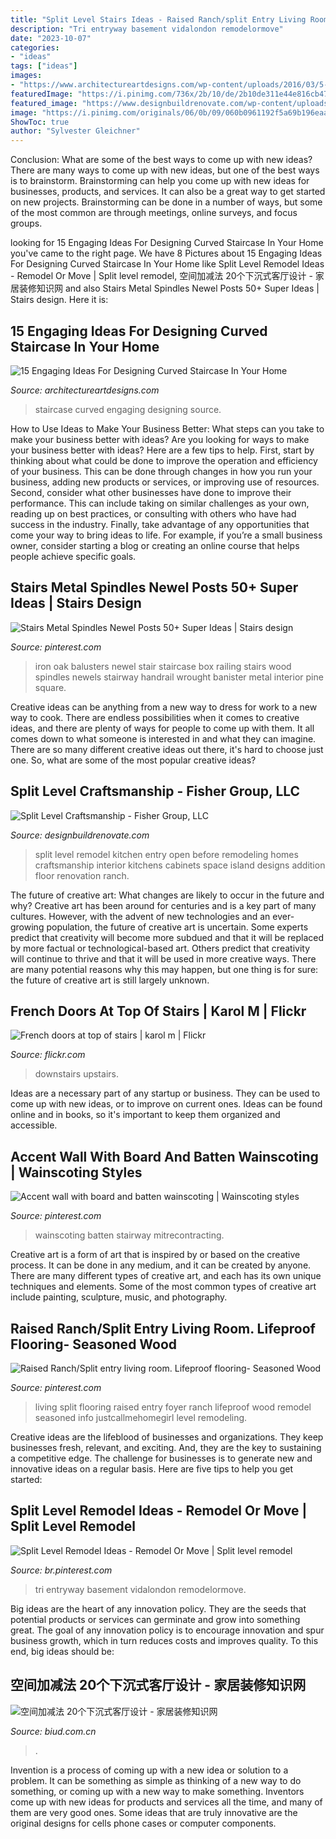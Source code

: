 ```yaml
---
title: "Split Level Stairs Ideas - Raised Ranch/split Entry Living Room. Lifeproof Flooring- Seasoned Wood"
description: "Tri entryway basement vidalondon remodelormove"
date: "2023-10-07"
categories:
- "ideas"
tags: ["ideas"]
images:
- "https://www.architectureartdesigns.com/wp-content/uploads/2016/03/5-44.jpg"
featuredImage: "https://i.pinimg.com/736x/2b/10/de/2b10de311e44e816cb47de2561d22d9b.jpg"
featured_image: "https://www.designbuildrenovate.com/wp-content/uploads/2009/08/magee-interior-after-kitchen-remodel-fairfax.jpg"
image: "https://i.pinimg.com/originals/06/0b/09/060b0961192f5a69b196eaaf994f8043.jpg"
ShowToc: true
author: "Sylvester Gleichner"
---
```



Conclusion: What are some of the best ways to come up with new ideas?
There are many ways to come up with new ideas, but one of the best ways is to brainstorm. Brainstorming can help you come up with new ideas for businesses, products, and services. It can also be a great way to get started on new projects. Brainstorming can be done in a number of ways, but some of the most common are through meetings, online surveys, and focus groups.

	

		
looking for 15 Engaging Ideas For Designing Curved Staircase In Your Home you've came to the right page. We have 8 Pictures about 15 Engaging Ideas For Designing Curved Staircase In Your Home like Split Level Remodel Ideas - Remodel Or Move | Split level remodel, 空间加减法 20个下沉式客厅设计 - 家居装修知识网 and also Stairs Metal Spindles Newel Posts 50+ Super Ideas | Stairs design. Here it is:
		
    
## 15 Engaging Ideas For Designing Curved Staircase In Your Home

<img loading=lazy src="https://www.architectureartdesigns.com/wp-content/uploads/2016/03/5-44.jpg" onerror="this.onerror=null;this.src='https://tse1.mm.bing.net/th?id=OIP.PRE9c0x16IPyOW4ADIz4XgAAAA&amp;pid=15.1';" alt="15 Engaging Ideas For Designing Curved Staircase In Your Home">

_Source: architectureartdesigns.com_

>staircase curved engaging designing source. 

	

How to Use Ideas to Make Your Business Better: What steps can you take to make your business better with ideas?
Are you looking for ways to make your business better with ideas? Here are a few tips to help. First, start by thinking about what could be done to improve the operation and efficiency of your business. This can be done through changes in how you run your business, adding new products or services, or improving use of resources. Second, consider what other businesses have done to improve their performance. This can include taking on similar challenges as your own, reading up on best practices, or consulting with others who have had success in the industry. Finally, take advantage of any opportunities that come your way to bring ideas to life. For example, if you’re a small business owner, consider starting a blog or creating an online course that helps people achieve specific goals.

    
## Stairs Metal Spindles Newel Posts 50+ Super Ideas | Stairs Design

<img loading=lazy src="https://i.pinimg.com/736x/2b/10/de/2b10de311e44e816cb47de2561d22d9b.jpg" onerror="this.onerror=null;this.src='https://tse3.mm.bing.net/th?id=OIP.33z4-dDii7U_B0AYd9sMNwAAAA&amp;pid=15.1';" alt="Stairs Metal Spindles Newel Posts 50+ Super Ideas | Stairs design">

_Source: pinterest.com_

>iron oak balusters newel stair staircase box railing stairs wood spindles newels stairway handrail wrought banister metal interior pine square. 

	

Creative ideas can be anything from a new way to dress for work to a new way to cook. There are endless possibilities when it comes to creative ideas, and there are plenty of ways for people to come up with them. It all comes down to what someone is interested in and what they can imagine. There are so many different creative ideas out there, it's hard to choose just one. So, what are some of the most popular creative ideas?

    
## Split Level Craftsmanship - Fisher Group, LLC

<img loading=lazy src="https://www.designbuildrenovate.com/wp-content/uploads/2009/08/magee-interior-after-kitchen-remodel-fairfax.jpg" onerror="this.onerror=null;this.src='https://tse1.mm.bing.net/th?id=OIP.MOwEYwKyL5GA_oEVBFIj8AHaE8&amp;pid=15.1';" alt="Split Level Craftsmanship - Fisher Group, LLC">

_Source: designbuildrenovate.com_

>split level remodel kitchen entry open before remodeling homes craftsmanship interior kitchens cabinets space island designs addition floor renovation ranch. 

	

The future of creative art: What changes are likely to occur in the future and why?
Creative art has been around for centuries and is a key part of many cultures. However, with the advent of new technologies and an ever-growing population, the future of creative art is uncertain. Some experts predict that creativity will become more subdued and that it will be replaced by more factual or technological-based art. Others predict that creativity will continue to thrive and that it will be used in more creative ways. There are many potential reasons why this may happen, but one thing is for sure: the future of creative art is still largely unknown.

    
## French Doors At Top Of Stairs | Karol M | Flickr

<img loading=lazy src="https://c1.staticflickr.com/3/2244/2193834038_03c03198e0_b.jpg" onerror="this.onerror=null;this.src='https://tse4.mm.bing.net/th?id=OIP.5-VcNIJx9BzHFd8XY5HLkgHaKB&amp;pid=15.1';" alt="French doors at top of stairs | karol m | Flickr">

_Source: flickr.com_

>downstairs upstairs. 

	

Ideas are a necessary part of any startup or business. They can be used to come up with new ideas, or to improve on current ones. Ideas can be found online and in books, so it's important to keep them organized and accessible.

    
## Accent Wall With Board And Batten Wainscoting | Wainscoting Styles

<img loading=lazy src="https://i.pinimg.com/736x/c4/d9/0a/c4d90a9b4f8bd231b1a2ee8349d3fa0e.jpg" onerror="this.onerror=null;this.src='https://tse1.mm.bing.net/th?id=OIP._uJDzjJmog07IZf0avU8PwHaNJ&amp;pid=15.1';" alt="Accent wall with board and batten wainscoting | Wainscoting styles">

_Source: pinterest.com_

>wainscoting batten stairway mitrecontracting. 

	

Creative art is a form of art that is inspired by or based on the creative process. It can be done in any medium, and it can be created by anyone. There are many different types of creative art, and each has its own unique techniques and elements. Some of the most common types of creative art include painting, sculpture, music, and photography.

    
## Raised Ranch/Split Entry Living Room. Lifeproof Flooring- Seasoned Wood

<img loading=lazy src="https://i.pinimg.com/originals/06/0b/09/060b0961192f5a69b196eaaf994f8043.jpg" onerror="this.onerror=null;this.src='https://tse1.mm.bing.net/th?id=OIP.PoPPaDc2Vl_daUzAnSRDhQHaKo&amp;pid=15.1';" alt="Raised Ranch/Split entry living room. Lifeproof flooring- Seasoned Wood">

_Source: pinterest.com_

>living split flooring raised entry foyer ranch lifeproof wood remodel seasoned info justcallmehomegirl level remodeling. 

	

Creative ideas are the lifeblood of businesses and organizations. They keep businesses fresh, relevant, and exciting. And, they are the key to sustaining a competitive edge. The challenge for businesses is to generate new and innovative ideas on a regular basis. Here are five tips to help you get started:

    
## Split Level Remodel Ideas - Remodel Or Move | Split Level Remodel

<img loading=lazy src="https://i.pinimg.com/736x/0b/c7/12/0bc712fffce04389a314d75139407886.jpg" onerror="this.onerror=null;this.src='https://tse1.mm.bing.net/th?id=OIP.0O8Cmh8EmUN3HuK_24gp3wHaLH&amp;pid=15.1';" alt="Split Level Remodel Ideas - Remodel Or Move | Split level remodel">

_Source: br.pinterest.com_

>tri entryway basement vidalondon remodelormove. 

	

Big ideas are the heart of any innovation policy. They are the seeds that potential products or services can germinate and grow into something great. The goal of any innovation policy is to encourage innovation and spur business growth, which in turn reduces costs and improves quality. To this end, big ideas should be: 

    
## 空间加减法 20个下沉式客厅设计 - 家居装修知识网

<img loading=lazy src="http://img.biud.com.cn/upload/news/2014-02-26/photos/middle/kongjianjiajianfa34137220140226042507626015498100.jpg" onerror="this.onerror=null;this.src='https://tse2.mm.bing.net/th?id=OIP.nlFpVzW_kCCSL75GUGhsvAHaF7&amp;pid=15.1';" alt="空间加减法 20个下沉式客厅设计 - 家居装修知识网">

_Source: biud.com.cn_

>. 

	

Invention is a process of coming up with a new idea or solution to a problem. It can be something as simple as thinking of a new way to do something, or coming up with a new way to make something. Inventors come up with new ideas for products and services all the time, and many of them are very good ones. Some ideas that are truly innovative are the original designs for cells phone cases or computer components.

